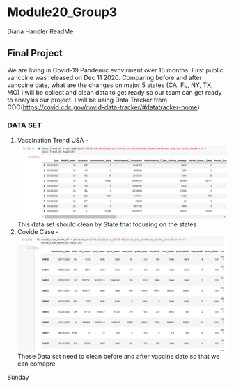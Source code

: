 # Module20_Group3
Diana Handler ReadMe



<!-- New branch for James Moon -->
## Final Project
We are living in Covid-19 Pandemic evnvirment over 18 months. First public vanccine was released on Dec 11 2020. Comparing before and after vanccine date, what are the changes on major 5 states (CA, FL, NY, TX, MO)
I will be collect and clean data to get ready so our team can get ready to analysis our project. 
I will be using Data Tracker from CDC(https://covid.cdc.gov/covid-data-tracker/#datatracker-home)

### DATA SET
1. Vaccination Trend USA - ![Vaccination Trend](https://github.com/dianahandler/Module20_Group3/blob/JamesMoon_branch/Vaccinated_Trends_USA.PNG)This data set should clean by State that focusing on the states
2. Covide Case  - ![Case Data](https://github.com/dianahandler/Module20_Group3/blob/JamesMoon_branch/Covid_Case_Data.PNG) These Data set need to clean before and after vaccine date so that we can comapre


Sunday



